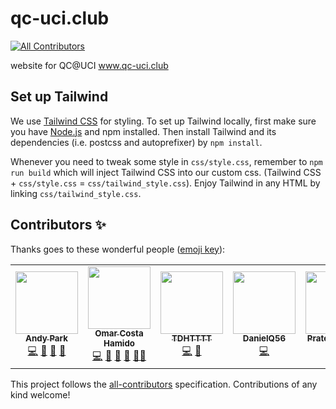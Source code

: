 # qc-uci.club
<!-- ALL-CONTRIBUTORS-BADGE:START - Do not remove or modify this section -->
[![All Contributors](https://img.shields.io/badge/all_contributors-7-orange.svg?style=flat-square)](#contributors-)
<!-- ALL-CONTRIBUTORS-BADGE:END -->
website for QC@UCI 
www.qc-uci.club

## Set up Tailwind

We use [Tailwind CSS](https://tailwindcss.com/) for styling. To set up Tailwind locally, first make sure you have [Node.js](https://nodejs.org/en/download/package-manager/) and npm installed. Then install Tailwind and its dependencies (i.e. postcss and autoprefixer) by `npm install`.  

Whenever you need to tweak some style in `css/style.css`, remember to `npm run build` which will inject Tailwind CSS into our custom css. (Tailwind CSS + `css/style.css` = `css/tailwind_style.css`). Enjoy Tailwind in any HTML by linking `css/tailwind_style.css`.

## Contributors ✨

Thanks goes to these wonderful people ([emoji key](https://allcontributors.org/docs/en/emoji-key)):

<!-- ALL-CONTRIBUTORS-LIST:START - Do not remove or modify this section -->
<!-- prettier-ignore-start -->
<!-- markdownlint-disable -->
<table>
  <tr>
    <td align="center"><a href="http://andyyPark.github.io"><img src="https://avatars2.githubusercontent.com/u/25911821?v=4?s=100" width="100px;" alt=""/><br /><sub><b>Andy Park</b></sub></a><br /><a href="https://github.com/QC-UCI/qc-uci.club/commits?author=andyyPark" title="Code">💻</a> <a href="https://github.com/QC-UCI/qc-uci.club/pulls?q=is%3Apr+reviewed-by%3AandyyPark" title="Reviewed Pull Requests">👀</a> <a href="#maintenance-andyyPark" title="Maintenance">🚧</a> <a href="#design-andyyPark" title="Design">🎨</a></td>
    <td align="center"><a href="http://www.omarcostahamido.com"><img src="https://avatars0.githubusercontent.com/u/18335360?v=4?s=100" width="100px;" alt=""/><br /><sub><b>Omar Costa Hamido</b></sub></a><br /><a href="https://github.com/QC-UCI/qc-uci.club/commits?author=omarcostahamido" title="Code">💻</a> <a href="https://github.com/QC-UCI/qc-uci.club/issues?q=author%3Aomarcostahamido" title="Bug reports">🐛</a> <a href="#projectManagement-omarcostahamido" title="Project Management">📆</a> <a href="#question-omarcostahamido" title="Answering Questions">💬</a> <a href="#mentoring-omarcostahamido" title="Mentoring">🧑‍🏫</a></td>
    <td align="center"><a href="http://tdhttt.com"><img src="https://avatars2.githubusercontent.com/u/24703459?v=4?s=100" width="100px;" alt=""/><br /><sub><b>TDHTTTT</b></sub></a><br /><a href="https://github.com/QC-UCI/qc-uci.club/commits?author=TDHTTTT" title="Code">💻</a> <a href="https://github.com/QC-UCI/qc-uci.club/issues?q=author%3ATDHTTTT" title="Bug reports">🐛</a></td>
    <td align="center"><a href="https://github.com/DanielQ56"><img src="https://avatars0.githubusercontent.com/u/42754322?v=4?s=100" width="100px;" alt=""/><br /><sub><b>DanielQ56</b></sub></a><br /><a href="https://github.com/QC-UCI/qc-uci.club/commits?author=DanielQ56" title="Code">💻</a></td>
    <td align="center"><a href="https://github.com/Prateeknandle"><img src="https://avatars3.githubusercontent.com/u/56027872?v=4" width="100px;" alt=""/><br /><sub><b>Prateeknandle</b></sub></a><br /><a href="https://github.com/QC-UCI/QC-UCI.github.io/commits?author=Prateeknandle" title="Code">💻</a></td>
    <td align="center"><a href="https://pranavvp10.github.io"><img src="https://avatars2.githubusercontent.com/u/52486224?v=4?s=100" width="100px;" alt=""/><br /><sub><b>Pranav V P</b></sub></a><br /><a href="https://github.com/QC-UCI/qc-uci.club/commits?author=pranavvp10" title="Code">💻</a></td>
    <td align="center"><a href="https://github.com/Chriscrosser3310"><img src="https://avatars0.githubusercontent.com/u/31495624?v=4?s=100" width="100px;" alt=""/><br /><sub><b>Jielun (Chris) Chen</b></sub></a><br /><a href="#ideas-Chriscrosser3310" title="Ideas, Planning, & Feedback">🤔</a> <a href="#question-Chriscrosser3310" title="Answering Questions">💬</a></td>
  </tr>
</table>

<!-- markdownlint-restore -->
<!-- prettier-ignore-end -->

<!-- ALL-CONTRIBUTORS-LIST:END -->

This project follows the [all-contributors](https://github.com/all-contributors/all-contributors) specification. Contributions of any kind welcome!
